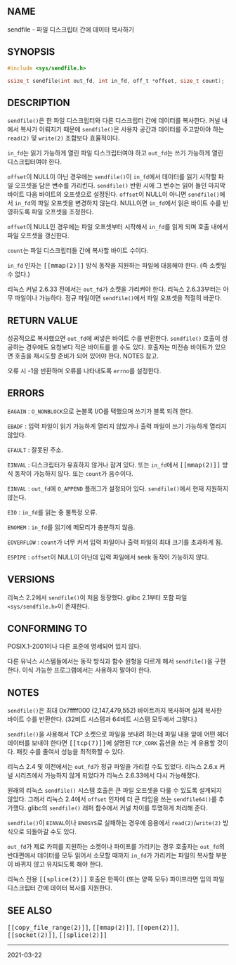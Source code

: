 ## NAME

sendfile - 파일 디스크립터 간에 데이터 복사하기

## SYNOPSIS

```c
#include <sys/sendfile.h>

ssize_t sendfile(int out_fd, int in_fd, off_t *offset, size_t count);
```

## DESCRIPTION

`sendfile()`은 한 파일 디스크립터와 다른 디스크립터 간에 데이터를 복사한다. 커널 내에서 복사가 이뤄지기 때문에 `sendfile()`은 사용자 공간과 데이터를 주고받아야 하는 `read(2)` 및 `write(2)` 조합보다 효율적이다.

`in_fd`는 읽기 가능하게 열린 파일 디스크립터여야 하고 `out_fd`는 쓰기 가능하게 열린 디스크립터여야 한다.

`offset`이 NULL이 아닌 경우에는 `sendfile()`이 `in_fd`에서 데이터를 읽기 시작할 파일 오프셋을 담은 변수를 가리킨다. `sendfile()` 반환 시에 그 변수는 읽어 들인 마지막 바이트 다음 바이트의 오프셋으로 설정된다. `offset`이 NULL이 아니면 `sendfile()`에서 `in_fd`의 파일 오프셋을 변경하지 않는다. NULL이면 `in_fd`에서 읽은 바이트 수를 반영하도록 파일 오프셋을 조정한다.

`offset`이 NULL인 경우에는 파일 오프셋부터 시작해서 `in_fd`를 읽게 되며 호출 내에서 파일 오프셋을 갱신한다.

`count`는 파일 디스크립터들 간에 복사할 바이트 수이다.

`in_fd` 인자는 <tt>[[mmap(2)]]</tt> 방식 동작을 지원하는 파일에 대응해야 한다. (즉 소켓일 수 없다.)

리눅스 커널 2.6.33 전에서는 `out_fd`가 소켓을 가리켜야 한다. 리눅스 2.6.33부터는 아무 파일이나 가능하다. 정규 파일이면 `sendfile()`에서 파일 오프셋을 적절히 바꾼다.

## RETURN VALUE

성공적으로 복사했으면 `out_fd`에 써넣은 바이트 수를 반환한다. `sendfile()` 호출이 성공하는 경우에도 요청보다 적은 바이트를 쓸 수도 있다. 호출자는 미전송 바이트가 있으면 호출을 재시도할 준비가 되어 있어야 한다. NOTES 참고.

오류 시 -1을 반환하며 오류를 나타내도록 `errno`를 설정한다.

## ERRORS

`EAGAIN`
:   `O_NONBLOCK`으로 논블록 I/O를 택했으며 쓰기가 블록 되려 한다.

`EBADF`
:   입력 파일이 읽기 가능하게 열리지 않았거나 출력 파일이 쓰기 가능하게 열리지 않았다.

`EFAULT`
:   잘못된 주소.

`EINVAL`
:   디스크립터가 유효하지 않거나 잠겨 있다. 또는 `in_fd`에서 <tt>[[mmap(2)]]</tt> 방식 동작이 가능하지 않다. 또는 `count`가 음수이다.

`EINVAL`
:   `out_fd`에 `O_APPEND` 플래그가 설정되어 있다. `sendfile()`에서 현재 지원하지 않는다.

`EIO`
:   `in_fd`를 읽는 중 불특정 오류.

`ENOMEM`
:   `in_fd`를 읽기에 메모리가 충분하지 않음.

`EOVERFLOW`
:   `count`가 너무 커서 입력 파일이나 출력 파일의 최대 크기를 초과하게 됨.

`ESPIPE`
:   `offset`이 NULL이 아닌데 입력 파일에서 seek 동작이 가능하지 않다.

## VERSIONS

리눅스 2.2에서 `sendfile()`이 처음 등장했다. glibc 2.1부터 포함 파일 `<sys/sendfile.h>`이 존재한다.

## CONFORMING TO

POSIX.1-2001이나 다른 표준에 명세되어 있지 않다.

다른 유닉스 시스템들에서는 동작 방식과 함수 원형을 다르게 해서 `sendfile()`을 구현한다. 이식 가능한 프로그램에서는 사용하지 말아야 한다.

## NOTES

`sendfile()`은 최대 0x7ffff000 (2,147,479,552) 바이트까지 복사하며 실제 복사한 바이트 수를 반환한다. (32비트 시스템과 64비트 시스템 모두에서 그렇다.)

`sendfile()`을 사용해서 TCP 소켓으로 파일을 보내려 하는데 파일 내용 앞에 어떤 헤더 데이터를 보내야 한다면 <tt>[[tcp(7)]]</tt>에 설명된 `TCP_CORK` 옵션을 쓰는 게 유용할 것이다. 패킷 수를 줄여서 성능을 최적화할 수 있다.

리눅스 2.4 및 이전에서는 `out_fd`가 정규 파일을 가리킬 수도 있었다. 리눅스 2.6.x 커널 시리즈에서 가능하지 않게 되었다가 리눅스 2.6.33에서 다시 가능해졌다.

원래의 리눅스 `sendfile()` 시스템 호출은 큰 파일 오프셋을 다룰 수 있도록 설계되지 않았다. 그래서 리눅스 2.4에서 `offset` 인자에 더 큰 타입을 쓰는 `sendfile64()`를 추가했다. glibc의 `sendfile()` 래퍼 함수에서 커널 차이를 투명하게 처리해 준다.

`sendfile()`이 `EINVAL`이나 `ENOSYS`로 실패하는 경우에 응용에서 `read(2)`/`write(2)` 방식으로 되돌아갈 수도 있다.

`out_fd`가 제로 카피를 지원하는 소켓이나 파이프를 가리키는 경우 호출자는 `out_fd`의 반대편에서 데이터를 모두 읽어서 소모할 때까지 `in_fd`가 가리키는 파일의 복사할 부분이 바뀌지 않고 유지되도록 해야 한다.

리눅스 전용 <tt>[[splice(2)]]</tt> 호출은 한쪽이 (또는 양쪽 모두) 파이프라면 임의 파일 디스크립터 간에 데이터 복사를 지원한다.

## SEE ALSO

<tt>[[copy_file_range(2)]]</tt>, <tt>[[mmap(2)]]</tt>, <tt>[[open(2)]]</tt>, <tt>[[socket(2)]]</tt>, <tt>[[splice(2)]]</tt>

----

2021-03-22
